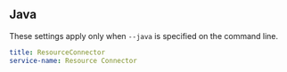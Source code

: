 ## Java

These settings apply only when `--java` is specified on the command line.

```yaml $(java)
title: ResourceConnector
service-name: Resource Connector
```
